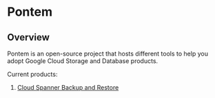 # Pontem

## Overview
Pontem is an open-source project that hosts different tools to help you adopt
Google Cloud Storage and Database products.

Current products:

1. [Cloud Spanner Backup and Restore](CloudSpannerBackupRestore/README.md)

